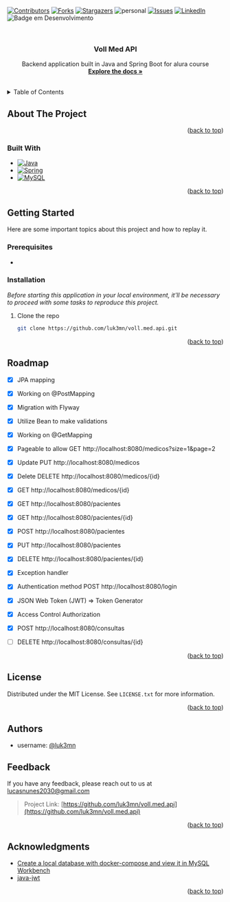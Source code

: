 <!--<a name="voll.med.api">
    <img src="https://raw.githubusercontent.com/luk3mn/luk3mn/main/soft_cover.png" width="1480">
</a>-->

[![Contributors][contributors-shield]][contributors-url]
[![Forks][forks-shield]][forks-url]
[![Stargazers][stars-shield]][stars-url]
![personal][personal-shield]
[![Issues][issues-shield]][issues-url]
[![LinkedIn][linkedin-shield]][linkedin-url]
![Badge em Desenvolvimento](https://img.shields.io/static/v1?label=STATUS&message=Development&color=GREEN&style=for-the-badge)

<!-- ![image](soft%20(1).png) -->



<!-- PROJECT LOGO -->
<br />
<div align="center">

  <h3 align="center">Voll Med API</h3>

  <p align="center">
    Backend application built in Java and Spring Boot for alura course
    <br />
    <a href="https://github.com/luk3mn/voll.med.api/README.md"><strong>Explore the docs »</strong></a>
    <br />
    <br />
  </p>
</div>



<!-- TABLE OF CONTENTS -->
<details>
  <summary>Table of Contents</summary>
  <ol>
    <li>
      <a href="#about-the-project">About The Project</a>
      <ul>
        <li><a href="#built-with">Built With</a></li>
      </ul>
    </li>
    <li>
      <a href="#getting-started">Getting Started</a>
      <ul>
        <li><a href="#prerequisites">Prerequisites</a></li>
        <li><a href="#installation">Installation</a></li>
      </ul>
    </li>
    <li><a href="#usage">Usage</a></li>
    <!-- <li><a href="#deploy">Deploy</a></li> -->
    <li><a href="#roadmap">Roadmap</a></li>
    <li><a href="#license">License</a></li>
    <li><a href="#authors">Authors</a></li>
    <li><a href="#feedback">Feedback</a></li>
    <li><a href="#acknowledgments">Acknowledgments</a></li>
  </ol>
</details>



<!-- ABOUT THE PROJECT -->
## About The Project
<!-- IMAGE (OPCIONAL) -->

<p align="justify">

</p> 

<p align="right">(<a href="#voll.med.api">back to top</a>)</p>

### Built With

* [![Java][Java]][Java-url]
* [![Spring][Spring]][Spring-url]
* [![MySQL][MySQL]][MySQL-url]

<p align="right">(<a href="#voll.med.api">back to top</a>)</p>



<!-- GETTING STARTED -->
## Getting Started

Here are some important topics about this project and how to replay it.

### Prerequisites

* 

### Installation

_Before starting this application in your local environment, it'll be necessary to proceed with some tasks to reproduce this project._

1. Clone the repo
   ```sh
   git clone https://github.com/luk3mn/voll.med.api.git
   ```


<p align="right">(<a href="#voll.med.api">back to top</a>)</p>



<!-- USAGE EXAMPLES -->
<!-- ## Usage -->

<!-- Deploy -->
<!-- ## Deploy -->


<!-- ROADMAP -->
## Roadmap

- [x] JPA mapping
- [x] Working on @PostMapping
- [x] Migration with Flyway
- [x] Utilize Bean to make validations
- [x] Working on @GetMapping
- [x] Pageable to allow GET http://localhost:8080/medicos?size=1&page=2 
- [x] Update PUT http://localhost:8080/medicos
- [x] Delete DELETE http://localhost:8080/medicos/{id}
- [x] GET http://localhost:8080/medicos/{id}
- [x] GET http://localhost:8080/pacientes
- [x] GET http://localhost:8080/pacientes/{id}
- [x] POST http://localhost:8080/pacientes
- [x] PUT http://localhost:8080/pacientes
- [x] DELETE http://localhost:8080/pacientes/{id}
- [x] Exception handler
- [x] Authentication method POST http://localhost:8080/login
- [x] JSON Web Token (JWT) => Token Generator
- [x] Access Control Authorization
- [x] POST http://localhost:8080/consultas
- [ ] DELETE http://localhost:8080/consultas/{id}


<p align="right">(<a href="#voll.med.api">back to top</a>)</p>



<!-- LICENSE -->
## License

Distributed under the MIT License. See `LICENSE.txt` for more information.

<p align="right">(<a href="#voll.med.api">back to top</a>)</p>



## Authors

- username: [@luk3mn](https://www.github.com/luk3mn)

## Feedback

If you have any feedback, please reach out to us at lucasnunes2030@gmail.com

> Project Link: [https://github.com/luk3mn/voll.med.api](https://github.com/luk3mn/voll.med.api)

<p align="right">(<a href="#voll.med.api">back to top</a>)</p>


<!-- ACKNOWLEDGMENTS -->
## Acknowledgments

* [Create a local database with docker-compose and view it in MySQL Workbench](https://medium.com/@victoria.kruczek_15509/create-a-local-database-with-docker-compose-and-view-it-in-mysql-workbench-974aee047874)
* [java-jwt](https://github.com/auth0/java-jwt)

<p align="right">(<a href="#voll.med.api">back to top</a>)</p>



<!-- MARKDOWN LINKS & IMAGES -->
<!-- https://www.markdownguide.org/basic-syntax/#reference-style-links -->
[contributors-shield]: https://img.shields.io/github/contributors/luk3mn/voll.med.api.svg?style=for-the-badge
[contributors-url]: https://github.com/luk3mn/voll.med.api/graphs/contributors
[issues-shield]: https://img.shields.io/github/issues/luk3mn/voll.med.api.svg?style=for-the-badge
[issues-url]: https://github.com/luk3mn/voll.med.api/issues
[forks-shield]: https://img.shields.io/github/forks/luk3mn/voll.med.api.svg?style=for-the-badge
[forks-url]: https://github.com/luk3mn/voll.med.api/network/members
[stars-shield]: https://img.shields.io/github/stars/luk3mn/voll.med.api.svg?style=for-the-badge
[stars-url]: https://github.com/luk3mn/voll.med.api/stargazers
[license-shield]: https://img.shields.io/github/license/othneildrew/Best-README-Template.svg?style=for-the-badge
[license-url]: https://github.com/luk3mn/voll.med.api/blob/master/LICENSE
[linkedin-shield]: https://img.shields.io/badge/-LinkedIn-black.svg?style=for-the-badge&logo=linkedin&colorB=555
[linkedin-url]: https://www.linkedin.com/in/lucasmaues/
[personal-shield]: https://img.shields.io/static/v1?label=Oracle_one&message=Alura&color=2e3643&style=for-the-badge&colorB=555

<!-- Stack Shields -->
[Java]: https://img.shields.io/badge/Java-E02027?style=for-the-badge&logo=java&logoColor=ffffff
[Java-url]: https://www.java.com/en/
[Spring]: https://img.shields.io/badge/SrpingBoot-6DB33F?style=for-the-badge&logo=springboot&logoColor=ffffff
[Spring-url]: https://spring.io/projects/spring-boot
[MySQL]: https://img.shields.io/badge/MySQL-00758f?style=for-the-badge&logo=mysql&logoColor=ffffff
[MySQL-url]: https://dev.mysql.com/doc/
